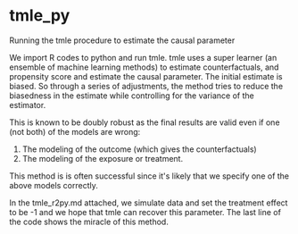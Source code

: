 # tmle_py
Running the tmle procedure to estimate the causal parameter 

We import R codes to python and run tmle.
tmle uses a super learner (an ensemble of machine learning methods) to estimate counterfactuals, and propensity score
and estimate the causal parameter. The initial estimate is biased. So through a series of adjustments, the method tries
to reduce the biasedness in the estimate while controlling for the variance of the estimator. 

This is known to be doubly robust as the final results are valid even if one (not both) of the models are wrong:
1) The modeling of the outcome (which gives the counterfactuals) 
2) The modeling of the exposure or treatment.

This method is is often successful since it's likely that we specify one of the above models correctly.

In the tmle_r2py.md attached, we simulate data and set the treatment effect to be -1 and we hope that tmle can recover this
parameter. The last line of the code shows the miracle of this method.
